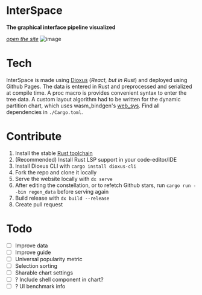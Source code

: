 InterSpace
==========
**The graphical interface pipeline visualized**

_[open the site](https://erithax.com)_
![image](https://github.com/Erithax/interspace/assets/64774344/15a0881a-24b1-42b8-982a-f55438895e7c)

# Tech
InterSpace is made using [Dioxus](https://github.com/dioxuslabs/dioxus) (_React, but in Rust_) and deployed using Github Pages. The data is entered in Rust and preprocessed and serialized at compile time. A proc macro is provides convenient syntax to enter the tree data. A custom layout algorithm had to be written for the dynamic partition chart, which uses wasm_bindgen's [web_sys](https://github.com/rustwasm/wasm-bindgen/tree/main/crates/web-sys). Find all dependencies in `./Cargo.toml`.

# Contribute 
1) Install the stable [Rust toolchain](https://rust-lang.org)
2) (Recommended) Install Rust LSP support in your code-editor/IDE
3) Install Dioxus CLI with `cargo install dioxus-cli`
4) Fork the repo and clone it locally
5) Serve the website locally with `dx serve` 
6) After editing the constellation, or to refetch Github stars, run `cargo run --bin regen_data` before serving again
7) Build release with `dx build --release`
8) Create pull request

# Todo
- [ ] Improve data
- [ ] Improve guide
- [ ] Universal popularity metric
- [ ] Selection sorting
- [ ] Sharable chart settings
- [ ] ? Include shell component in chart?
- [ ] ? UI benchmark info
